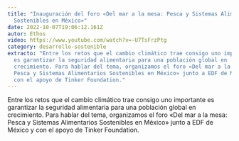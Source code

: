 ```yaml
---
title: "Inauguración del foro «Del mar a la mesa: Pesca y Sistemas Alimentarios
  Sostenibles en México»"
date: 2022-10-07T19:06:12.161Z
autor: Ethos
video: https://www.youtube.com/watch?v=-U7TsFrzPtg
category: desarrollo-sostenible
extracto: "Entre los retos que el cambio climático trae consigo uno importante
  es garantizar la seguridad alimentaria para una población global en
  crecimiento. Para hablar del tema, organizamos el foro «Del mar a la mesa:
  Pesca y Sistemas Alimentarios Sostenibles en México» junto a EDF de México y
  con el apoyo de Tinker Foundation."
---
```

<!--StartFragment-->

Entre los retos que el cambio climático trae consigo uno importante es garantizar la seguridad alimentaria para una población global en crecimiento. Para hablar del tema, organizamos el foro «Del mar a la mesa: Pesca y Sistemas Alimentarios Sostenibles en México» junto a EDF de México y con el apoyo de Tinker Foundation.

<!--EndFragment-->
